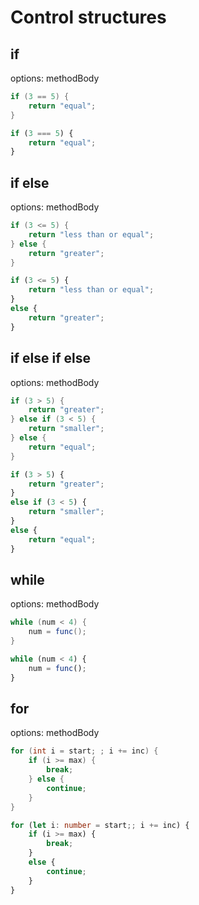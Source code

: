 # Control structures

## if
options: methodBody
```java
if (3 == 5) {
    return "equal";
}
```
```typescript
if (3 === 5) {
    return "equal";
}
```

## if else
options: methodBody
```java
if (3 <= 5) {
    return "less than or equal";
} else {
    return "greater";
}
```
```typescript
if (3 <= 5) {
    return "less than or equal";
}
else {
    return "greater";
}
```

## if else if else
options: methodBody
```java
if (3 > 5) {
    return "greater";
} else if (3 < 5) {
    return "smaller";
} else {
    return "equal";
}
```
```typescript
if (3 > 5) {
    return "greater";
}
else if (3 < 5) {
    return "smaller";
}
else {
    return "equal";
}
```

## while
options: methodBody
```java
while (num < 4) {
    num = func();
}
```
```typescript
while (num < 4) {
    num = func();
}
```

## for
options: methodBody
```java
for (int i = start; ; i += inc) {
    if (i >= max) {
        break;
    } else {
        continue;
    }
}
```
```typescript
for (let i: number = start;; i += inc) {
    if (i >= max) {
        break;
    }
    else {
        continue;
    }
}
```
